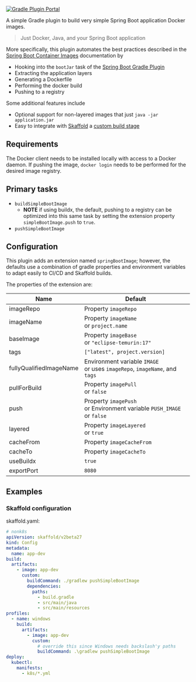 [![Gradle Plugin Portal](https://img.shields.io/gradle-plugin-portal/v/io.github.itzg.simple-boot-image)](https://plugins.gradle.org/plugin/io.github.itzg.simple-boot-image)

A simple Gradle plugin to build very simple Spring Boot application Docker images.

> Just Docker, Java, and your Spring Boot application

More specifically, this plugin automates the best practices described in the [Spring Boot Container Images](https://docs.spring.io/spring-boot/docs/current/reference/html/container-images.html) documentation by
- Hooking into the `bootJar` task of the [Spring Boot Gradle Plugin](https://docs.spring.io/spring-boot/docs/current/reference/html/build-tool-plugins.html#build-tool-plugins.gradle)
- Extracting the application layers
- Generating a Dockerfile
- Performing the docker build
- Pushing to a registry

Some additional features include
- Optional support for non-layered images that just `java -jar application.jar`
- Easy to integrate with [Skaffold](https://skaffold.dev/) a [custom build stage](https://skaffold.dev/docs/pipeline-stages/builders/custom/)

## Requirements

The Docker client needs to be installed locally with access to a Docker daemon. If pushing the image, `docker login` needs to be performed for the desired image registry.

## Primary tasks

- `buildSimpleBootImage`
  - **NOTE** if using buildx, the default, pushing to a registry can be optimized into this same task by setting the extension property `simpleBootImage.push` to `true`.
- `pushSimpleBootImage`

## Configuration

This plugin adds an extension named `springBootImage`; however, the defaults use a combination of gradle properties and environment variables to adapt easily to CI/CD and Skaffold builds.

The properties of the extension are:

| Name                    | Default                                                                       |
|-------------------------|-------------------------------------------------------------------------------|
| imageRepo               | Property `imageRepo`                                                          |
| imageName               | Property `imageName`<br/>or `project.name`                                    |
| baseImage               | Property `imageBase`<br/>or `"eclipse-temurin:17"`                            |
| tags                    | `["latest", project.version]`                                                 |
| fullyQualifiedImageName | Environment variable `IMAGE`<br/>or uses `imageRepo`, `imageName`, and `tags` |
| pullForBuild            | Property `imagePull`<br/>or `false`                                           |
| push                    | Property `imagePush`<br/>or Environment variable `PUSH_IMAGE`<br/>or `false`  |
| layered                 | Property `imageLayered`<br/>or `true`                                         |
| cacheFrom               | Property `imageCacheFrom`                                                     |
| cacheTo                 | Property `imageCacheTo`                                                       |
| useBuildx               | `true`                                                                        |
| exportPort              | `8080`                                                                        |

## Examples

### Skaffold configuration

skaffold.yaml:
```yaml
# nonk8s
apiVersion: skaffold/v2beta27
kind: Config
metadata:
  name: app-dev
build:
  artifacts:
    - image: app-dev
      custom:
        buildCommand: ./gradlew pushSimpleBootImage
        dependencies:
          paths:
            - build.gradle
            - src/main/java
            - src/main/resources
profiles:
  - name: windows
    build:
      artifacts:
        - image: app-dev
          custom:
            # override this since Windows needs backslash'y paths
            buildCommand: .\gradlew pushSimpleBootImage
deploy:
  kubectl:
    manifests:
      - k8s/*.yml
```